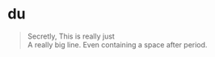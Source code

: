 # du

> Secretly,
> This is really just  
> A really big line.
> Even containing a space after period.   
